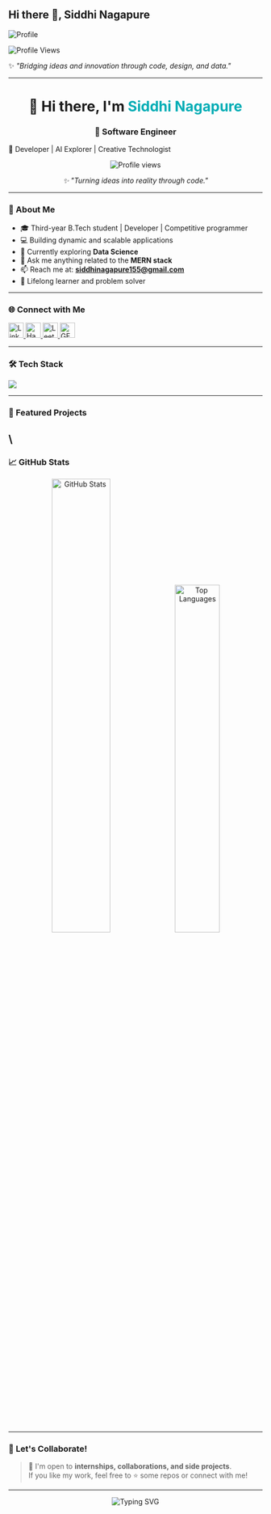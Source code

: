 ## Hi there 👋,  Siddhi Nagapure 

![Profile](https://github.com/user-attachments/assets/b5a069f8-2b46-49b0-9319-3dbe214b8370)





![Profile Views](https://komarev.com/ghpvc/?username=siddhinagapure&label=Profile%20views&color=0e75b6&style=flat)

✨ *"Bridging ideas and innovation through code, design, and data."*

---
<!-- 🔥 GitHub Banner -->


<h1 align="center">👋 Hi there, I'm <span style="color:#00ADB5;">Siddhi Nagapure</span></h1>
<h3 align="center">🚀 Software Engineer</h3>
🚀 Developer | AI Explorer | Creative Technologist
<p align="center">
  <img src="https://komarev.com/ghpvc/?username=Siddhi-Nagapure-5&label=Profile%20views&color=0e75b6&style=flat" alt="Profile views" />
</p>

<p align="center"><em>✨ "Turning ideas into reality through code."</em></p>

---

### 💫 About Me
- 🎓 Third-year B.Tech student | Developer  | Competitive programmer
- 💻 Building dynamic and scalable applications  
- 🌱 Currently exploring **Data Science**
- 💬 Ask me anything related to the **MERN stack**  
- 📫 Reach me at: **siddhinagapure155@gmail.com**  
- 🧠 Lifelong learner and problem solver

---

### 🌐 Connect with Me
<p align="left">
  <a href="https://linkedin.com/in/Siddhi-nagapure-achievement" target="_blank">
    <img src="https://skillicons.dev/icons?i=linkedin" height="30" alt="LinkedIn" />
  </a>
  <a href="https://www.hackerrank.com/shalinikatore25" target="_blank">
    <img src="https://img.icons8.com/external-tal-revivo-green-tal-revivo/36/null/external-hackerrank-is-a-technology-company-that-focuses-on-competitive-programming-logo-green-tal-revivo.png" height="30" alt="HackerRank" />
  </a>
  <a href="https://www.leetcode.com/achievement.50" target="_blank">
    <img src="https://upload.wikimedia.org/wikipedia/commons/1/19/LeetCode_logo_black.png" height="30" alt="LeetCode" />
  </a>
  <a href="https://auth.geeksforgeeks.org/user/shalinikvprn" target="_blank">
    <img src="https://upload.wikimedia.org/wikipedia/commons/4/43/GeeksforGeeks.svg" height="30" alt="GFG" />
  </a>
</p>

---

### 🛠️ Tech Stack
<p align="left">
  <img src="https://skillicons.dev/icons?i=react,nodejs,express,mongodb,js,ts,java,git,github,html,css" />
</p>

---

### 💼 Featured Projects

\
---

### 📈 GitHub Stats
<div align="center">
  <img src="https://github-readme-stats.vercel.app/api?username=Siddhi-Nagapure-5&show_icons=true&theme=radical" alt="GitHub Stats" width="48%" />
  <img src="https://github-readme-stats.vercel.app/api/top-langs/?username=Siddhi-Nagapure-5&layout=compact&theme=radical" alt="Top Languages" width="42%" />
</div>

---

### 🌟 Let's Collaborate!
> 💬 I'm open to **internships, collaborations, and side projects**.  
> If you like my work, feel free to ⭐ some repos or connect with me!

---

<!-- ✨ Typing animation -->
<p align="center">
  <img src="https://readme-typing-svg.herokuapp.com?font=Fira+Code&size=22&pause=1000&color=00ADB5&center=true&vCenter=true&width=500&lines=Happy+Coding!;Let's+Build+Together!;Thank+You+for+Visiting+💙" alt="Typing SVG" />
</p>
